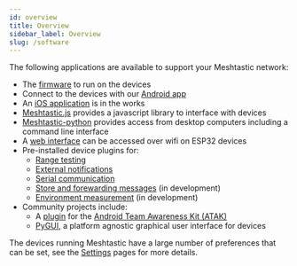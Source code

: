 ```yaml
---
id: overview
title: Overview
sidebar_label: Overview
slug: /software
---
```


The following applications are available to support your Meshtastic network:
  * The [firmware](/docs/software/device/device-software) to run on the devices
  * Connect to the devices with our [Android app](/docs/software/android/android-installation)
  * An [iOS application](/docs/software/ios/ios-development) is in the works
  * [Meshtastic.js](/docs/software/js/getting-started) provides a javascript library to interface with devices
  * [Meshtastic-python](/docs/software/python/python-installation) provides access from desktop computers including a command line interface
  * A [web interface](/docs/software/web/web-app-software) can be accessed over wifi on ESP32 devices
  * Pre-installed device plugins for:
    * [Range testing](/docs/software/plugins/range-test-plugin)
    * [External notifications](/docs/software/plugins/ext-notif-plugin)
    * [Serial communication](/docs/software/plugins/serial-plugin)
    * [Store and forewarding messages](/docs/software/plugins/store-forward-plugin) (in development)
    * [Environment measurement](/docs/software/plugins/environment-plugin) (in development)
  * Community projects include:
    * A [plugin](/docs/software/community/community-atak) for the [Android Team Awareness Kit (ATAK)](https://play.google.com/store/apps/details?id=com.atakmap.app.civ)
    * [PyGUI](/docs/software/community/community-pygui), a platform agnostic graphical user interface for devices

The devices running Meshtastic have a large number of preferences that can be set, see the [Settings](/docs/settings) pages for more details.